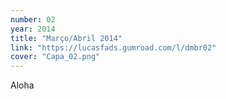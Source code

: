 ```yaml
---
number: 02
year: 2014
title: "Março/Abril 2014"
link: "https://lucasfads.gumroad.com/l/dmbr02"
cover: "Capa_02.png"
---
```

Aloha